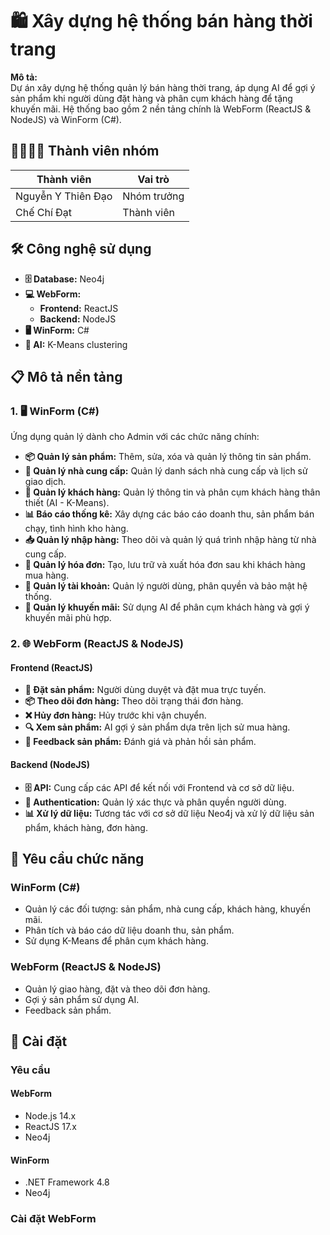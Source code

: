 # **🛍️ Xây dựng hệ thống bán hàng thời trang**

**Mô tả:**  
Dự án xây dựng hệ thống quản lý bán hàng thời trang, áp dụng AI để gợi ý sản phẩm khi người dùng đặt hàng và phân cụm khách hàng để tặng khuyến mãi. Hệ thống bao gồm 2 nền tảng chính là WebForm (ReactJS & NodeJS) và WinForm (C#).

## **👨‍👩‍👧‍👦 Thành viên nhóm**

| Thành viên         | Vai trò          |
|--------------------|------------------|
| Nguyễn Y Thiên Đạo | Nhóm trưởng      |
| Chế Chí Đạt        | Thành viên       |

## **🛠️ Công nghệ sử dụng**

- **🗄️ Database:** Neo4j
- **💻 WebForm:**
  - **Frontend:** ReactJS
  - **Backend:** NodeJS
- **🖥️ WinForm:** C#
- **🤖 AI:** K-Means clustering

## **📋 Mô tả nền tảng**

### **1. 🖥️ WinForm (C#)**

Ứng dụng quản lý dành cho Admin với các chức năng chính:

- **📦 Quản lý sản phẩm:** Thêm, sửa, xóa và quản lý thông tin sản phẩm.
- **🤝 Quản lý nhà cung cấp:** Quản lý danh sách nhà cung cấp và lịch sử giao dịch.
- **👥 Quản lý khách hàng:** Quản lý thông tin và phân cụm khách hàng thân thiết (AI - K-Means).
- **📊 Báo cáo thống kê:** Xây dựng các báo cáo doanh thu, sản phẩm bán chạy, tình hình kho hàng.
- **📥 Quản lý nhập hàng:** Theo dõi và quản lý quá trình nhập hàng từ nhà cung cấp.
- **🧾 Quản lý hóa đơn:** Tạo, lưu trữ và xuất hóa đơn sau khi khách hàng mua hàng.
- **🔐 Quản lý tài khoản:** Quản lý người dùng, phân quyền và bảo mật hệ thống.
- **🎁 Quản lý khuyến mãi:** Sử dụng AI để phân cụm khách hàng và gợi ý khuyến mãi phù hợp.

### **2. 🌐 WebForm (ReactJS & NodeJS)**

#### **Frontend (ReactJS)**

- **🛒 Đặt sản phẩm:** Người dùng duyệt và đặt mua trực tuyến.
- **📦 Theo dõi đơn hàng:** Theo dõi trạng thái đơn hàng.
- **❌ Hủy đơn hàng:** Hủy trước khi vận chuyển.
- **🔍 Xem sản phẩm:** AI gợi ý sản phẩm dựa trên lịch sử mua hàng.
- **💬 Feedback sản phẩm:** Đánh giá và phản hồi sản phẩm.

#### **Backend (NodeJS)**

- **🗄️ API:** Cung cấp các API để kết nối với Frontend và cơ sở dữ liệu.
- **🔑 Authentication:** Quản lý xác thực và phân quyền người dùng.
- **📊 Xử lý dữ liệu:** Tương tác với cơ sở dữ liệu Neo4j và xử lý dữ liệu sản phẩm, khách hàng, đơn hàng.

## **📌 Yêu cầu chức năng**

### **WinForm (C#)**
- Quản lý các đối tượng: sản phẩm, nhà cung cấp, khách hàng, khuyến mãi.
- Phân tích và báo cáo dữ liệu doanh thu, sản phẩm.
- Sử dụng K-Means để phân cụm khách hàng.

### **WebForm (ReactJS & NodeJS)**
- Quản lý giao hàng, đặt và theo dõi đơn hàng.
- Gợi ý sản phẩm sử dụng AI.
- Feedback sản phẩm.

## **🚀 Cài đặt**

### **Yêu cầu**

#### **WebForm**
- Node.js 14.x
- ReactJS 17.x
- Neo4j

#### **WinForm**
- .NET Framework 4.8
- Neo4j

### **Cài đặt WebForm**
```bash

